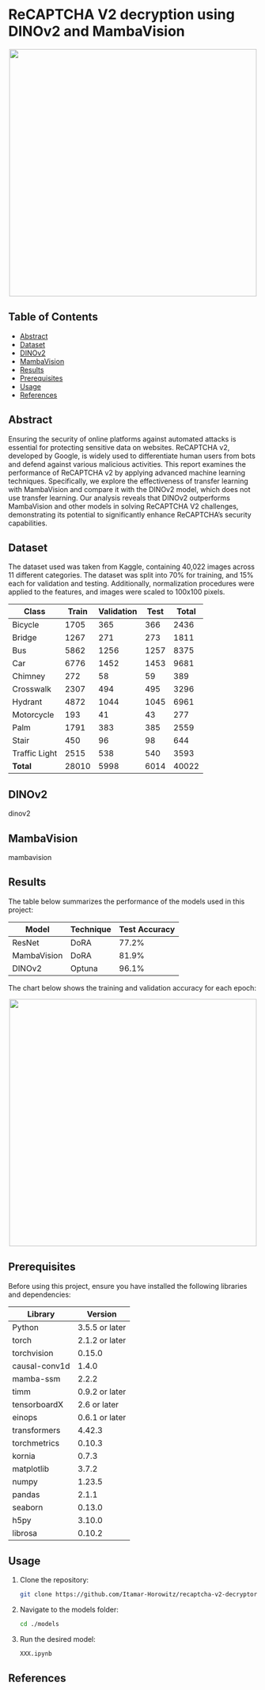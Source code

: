 # ReCAPTCHA V2 decryption using DINOv2 and MambaVision 

<p align="center">
  <img width="500" src="https://github.com/Itamar-Horowitz/recaptcha-v2-decryptor/blob/main/images/google_recaptcha.png">
</p>

## Table of Contents
  * [Abstract](#background)
  * [Dataset](#dataset)
  * [DINOv2](#dinov2)
  * [MambaVision](#mambavision)
  * [Results](#results)
  * [Prerequisites](#prerequisites)
  * [Usage](#usage)
  * [References](#references)

## Abstract
Ensuring the security of online platforms against automated attacks is essential for protecting sensitive data on websites. ReCAPTCHA v2, developed by Google, is widely used to differentiate human users from bots and defend against various malicious activities. This report examines the performance of ReCAPTCHA v2 by applying advanced machine learning techniques. Specifically, we explore the effectiveness of transfer learning with MambaVision and compare it with the DINOv2 model, which does not use transfer learning. Our analysis reveals that DINOv2 outperforms MambaVision and other models in solving ReCAPTCHA V2 challenges, demonstrating its potential to significantly enhance ReCAPTCHA’s security capabilities.

## Dataset

The dataset used was taken from Kaggle, containing 40,022 images across 11 different categories. The dataset was split into 70% for training, and 15% each for validation and testing. Additionally, normalization procedures were applied to the features, and images were scaled to 100x100 pixels.

| Class          | Train | Validation | Test | Total |
|----------------|-------|------------|------|-------|
| Bicycle        | 1705  | 365        | 366  | 2436  |
| Bridge         | 1267  | 271        | 273  | 1811  |
| Bus            | 5862  | 1256       | 1257 | 8375  |
| Car            | 6776  | 1452       | 1453 | 9681  |
| Chimney        | 272   | 58         | 59   | 389   |
| Crosswalk      | 2307  | 494        | 495  | 3296  |
| Hydrant        | 4872  | 1044       | 1045 | 6961  |
| Motorcycle     | 193   | 41         | 43   | 277   |
| Palm           | 1791  | 383        | 385  | 2559  |
| Stair          | 450   | 96         | 98   | 644   |
| Traffic Light  | 2515  | 538        | 540  | 3593  |
| **Total**      | 28010 | 5998       | 6014 | 40022 |

## DINOv2

dinov2

## MambaVision

mambavision

## Results

The table below summarizes the performance of the models used in this project:

| Model        | Technique | Test Accuracy |
|--------------|-----------|---------------|
| ResNet       | DoRA      | 77.2%         |
| MambaVision  | DoRA      | 81.9%         |
| DINOv2       | Optuna    | 96.1%         |

The chart below shows the training and validation accuracy for each epoch:

<p align="center">
  <img width="500" src="path_to_chart_image">
</p>

## Prerequisites

Before using this project, ensure you have installed the following libraries and dependencies:

| Library                 | Version               |
|-------------------------|-----------------------|
| Python                  | 3.5.5 or later        |
| torch                   | 2.1.2 or later        |
| torchvision             | 0.15.0                |
| causal-conv1d           | 1.4.0                 |
| mamba-ssm               | 2.2.2                 |
| timm                    | 0.9.2 or later        |
| tensorboardX            | 2.6 or later          |
| einops                  | 0.6.1 or later        |
| transformers            | 4.42.3                |
| torchmetrics            | 0.10.3                |
| kornia                  | 0.7.3                 |
| matplotlib              | 3.7.2                 |
| numpy                   | 1.23.5                |
| pandas                  | 2.1.1                 |
| seaborn                 | 0.13.0                |
| h5py                    | 3.10.0                |
| librosa                 | 0.10.2                |

## Usage


1. Clone the repository:
   ```bash
   git clone https://github.com/Itamar-Horowitz/recaptcha-v2-decryptor.git

2. Navigate to the models folder:
   ```bash
   cd ./models

3. Run the desired model:
   ```bash
   XXX.ipynb

## References

